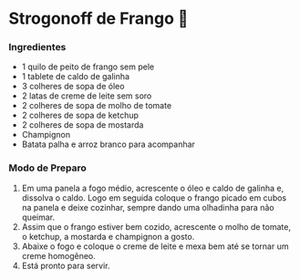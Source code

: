 # Strogonoff de Frango :chicken:

### Ingredientes

* 1 quilo de peito de frango sem pele
* 1 tablete de caldo de galinha
* 3 colheres de sopa de óleo
* 2 latas de creme de leite sem soro
* 2 colheres de sopa de molho de tomate
* 2 colheres de sopa de ketchup
* 2 colheres de sopa de mostarda
* Champignon
* Batata palha e arroz branco para acompanhar

### Modo de Preparo

1. Em uma panela a fogo médio, acrescente o óleo e caldo de galinha e, dissolva o caldo. Logo em seguida coloque o frango picado em cubos na panela e deixe cozinhar, sempre dando uma olhadinha para não queimar.
2. Assim que o frango estiver bem cozido, acrescente o molho de tomate, o ketchup, a mostarda e champignon a gosto.
3. Abaixe o fogo e coloque o creme de leite e mexa bem até se tornar um creme homogêneo.
4. Está pronto para servir.




